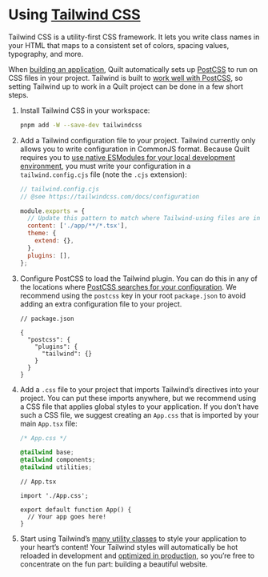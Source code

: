 # Using [Tailwind CSS](https://tailwindcss.com)

Tailwind CSS is a utility-first CSS framework. It lets you write class names in your HTML that maps to a consistent set of colors, spacing values, typography, and more.

When [building an application](TODO), Quilt automatically sets up [PostCSS](https://postcss.org) to run on CSS files in your project. Tailwind is built to [work well with PostCSS](https://tailwindcss.com/docs/installation/using-postcss), so setting Tailwind up to work in a Quilt project can be done in a few short steps.

1. Install Tailwind CSS in your workspace:

   ```sh
   pnpm add -W --save-dev tailwindcss
   ```

2. Add a Tailwind configuration file to your project. Tailwind currently only allows you to write configuration in CommonJS format. Because Quilt requires you to [use native ESModules for your local development environment](TODO), you must write your configuration in a `tailwind.config.cjs` file (note the `.cjs` extension):

   ```js
   // tailwind.config.cjs
   // @see https://tailwindcss.com/docs/configuration

   module.exports = {
     // Update this pattern to match where Tailwind-using files are in your repo!
     content: ['./app/**/*.tsx'],
     theme: {
       extend: {},
     },
     plugins: [],
   };
   ```

3. Configure PostCSS to load the Tailwind plugin. You can do this in any of the locations where [PostCSS searches for your configuration](https://www.npmjs.com/package/postcss-load-config). We recommend using the `postcss` key in your root `package.json` to avoid adding an extra configuration file to your project.

   ```jsonc
   // package.json

   {
     "postcss": {
       "plugins": {
         "tailwind": {}
       }
     }
   }
   ```

4. Add a `.css` file to your project that imports Tailwind’s directives into your project. You can put these imports anywhere, but we recommend using a CSS file that applies global styles to your application. If you don’t have such a CSS file, we suggest creating an `App.css` that is imported by your main `App.tsx` file:

   ```css
   /* App.css */

   @tailwind base;
   @tailwind components;
   @tailwind utilities;
   ```

   ```tsx
   // App.tsx

   import './App.css';

   export default function App() {
     // Your app goes here!
   }
   ```

5. Start using Tailwind’s [many utility classes](https://tailwindcss.com/docs/utility-first) to style your application to your heart’s content! Your Tailwind styles will automatically be hot reloaded in development and [optimized in production](https://tailwindcss.com/docs/optimizing-for-production), so you’re free to concentrate on the fun part: building a beautiful website.
